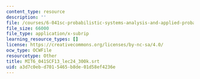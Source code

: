 ```yaml
---
content_type: resource
description: ''
file: /courses/6-041sc-probabilistic-systems-analysis-and-applied-probability-fall-2013/a3d7c0ebd7015465b8de01d58ef4236e_MIT6_041SCF13_lec24_300k.vtt
file_size: 66000
file_type: application/x-subrip
learning_resource_types: []
license: https://creativecommons.org/licenses/by-nc-sa/4.0/
ocw_type: OCWFile
resourcetype: Other
title: MIT6_041SCF13_lec24_300k.srt
uid: a3d7c0eb-d701-5465-b8de-01d58ef4236e
---
```

